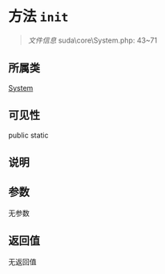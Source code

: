 # 方法 `init`

> *文件信息* suda\core\System.php: 43~71

## 所属类 

[System](../System.md)

## 可见性

 public static

## 说明



## 参数


无参数


## 返回值

无返回值
